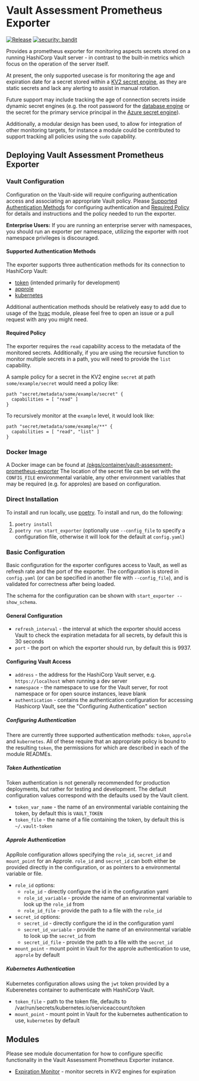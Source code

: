# Vault Assessment Prometheus Exporter

[![Release](../../actions/workflows/release.yml/badge.svg)](../../sp-devsup-vault-expiration-monitoring/actions/workflows/release.yml)
[![security: bandit](https://img.shields.io/badge/security-bandit-yellow.svg)](https://github.com/PyCQA/bandit)

Provides a prometheus exporter for monitoring aspects secrets stored on a running HashiCorp Vault server - in contrast to the built-in metrics which focus on the operation of the server itself.

At present, the only supported usecase is for monitoring the age and expiration date for a secret stored within a [KV2 secret engine](https://www.vaultproject.io/docs/secrets/kv/kv-v2), as they are static secrets and lack any alerting to assist in manual rotation.

Future support may include tracking the age of connection secrets inside dynamic secret engines (e.g. the root password for the [database engine](https://www.vaultproject.io/docs/secrets/databases) or the secret for the primary service principal in the [Azure secret engine](https://www.vaultproject.io/docs/secrets/azure)).

Additionally, a modular design has been used, to allow for integration of other monitoring targets, for instance a module could be contributed to support tracking all policies using the `sudo` capability.

## Deploying Vault Assessment Prometheus Exporter

### Vault Configuration

Configuration on the Vault-side will require configuring authentication access and associating an appropriate Vault policy.
Please [Supported Authentication Methods](#supported-authentication-methods) for configuring authentication and [Required Policy](#required-policy) for details and instructions and the policy needed to run the exporter.

**Enterprise Users:** If you are running an enterprise server with namespaces, you should run an exporter per namespace, utilizing the exporter with root namespace privileges is discouraged.

#### Supported Authentication Methods

The exporter supports three authentication methods for its connection to HashiCorp Vault:

* [token](https://www.vaultproject.io/docs/internals/token) (intended primarily for development)
* [approle](https://www.vaultproject.io/docs/auth/approle)
* [kubernetes](https://www.vaultproject.io/docs/auth/kubernetes)

Additional authentication methods should be relatively easy to add due to usage of the [hvac](https://hvac.readthedocs.io/en/stable/overview.html) module, please feel free to open an issue or a pull request with any you might need.

#### Required Policy

The exporter requires the `read` capability access to the metadata of the monitored secrets.
Additionally, if you are using the recursive function to monitor multiple secrets in a path, you will need to provide the `list` capability.

A sample policy for a secret in the KV2 engine `secret` at path `some/example/secret` would need a policy like:

```hcl
path "secret/metadata/some/example/secret" {
  capabilities = [ "read" ]
}
```

To recursively monitor at the `example` level, it would look like:

```hcl
path "secret/metadata/some/example/**" {
  capabilities = [ "read", "list" ]
}
```

### Docker Image

A Docker image can be found at [/pkgs/container/vault-assessment-prometheus-exporter](../../pkgs/container/vault-assessment-prometheus-exporter)
The location of the secret file can be set with the `CONFIG_FILE` environmental variable, any other environment variables that may be required (e.g. for approles) are based on configuration.

### Direct Installation

To install and run  locally, use [poetry](https://python-poetry.org/).
To install and run, do the following:

1. `poetry install`
2. `poetry run start_exporter` (optionally use `--config_file` to specify a configuration file, otherwise it will look for the default at `config.yaml`)

### Basic Configuration

Basic configuration for the exporter configures access to Vault, as well as refresh rate and the port of the exporter.
The configuration is stored in `config.yaml` (or can be specified in another file with `--config_file`), and is validated for correctness after being loaded.

The schema for the configuration can be shown with `start_exporter --show_schema`.

#### General Configuration

* `refresh_interval` - the interval at which the exporter should access Vault to check the expiration metadata for all secrets, by default this is 30 seconds
* `port` - the port on which the exporter should run, by default this is 9937.

#### Configuring Vault Access

* `address` - the address for the HashiCorp Vault server, e.g. `https://localhost` when running a dev server
* `namespace` - the namespace to use for the Vault server, for root namespace or for open source instances, leave blank
* `authentication` - contains the authentication configuration for accessing Hashicorp Vault, see the "Configuring Authentication" section

##### Configuring Authentication

There are currently three supported authentication methods: `token`, `approle` and `kubernetes`.
All of these require that an appropriate policy is bound to the resulting `token`, the permissions for which are described in each of the module READMEs.

##### Token Authentication

Token authentication is not generally recommended for production deployments, but rather for testing and development.
The default configuration values correspond with the defaults used by the Vault client.

* `token_var_name` - the name of an environmental variable containing the token, by default this is `VAULT_TOKEN`
* `token_file` - the name of a file containing the token, by default this is `~/.vault-token`

##### Approle Authentication

AppRole configuration allows specifying the `role_id`, `secret_id` and `mount_point` for an Approle. `role_id` and `secret_id` can both either be provided directly in the configuration, or as pointers to a environmental variable or file.

* `role_id` options:
  * `role_id` - directly configure the id in the configuration yaml
  * `role_id_variable` - provide the name of an environmental variable to look up the `role_id` from
  * `role_id_file` - provide the path to a file with the `role_id`
* `secret_id` options:
  * `secret_id` -  directly configure the id in the configuration yaml
  * `secret_id_variable` - provide the name of an environmental variable to look up the `secret_id` from
  * `secret_id_file` - provide the path to a file with the `secret_id`
* `mount_point` - mount point in Vault for the approle authentication to use, `approle` by default

##### Kubernetes Authentication

Kubernetes configuration allows using the `jwt` token provided by a Kuberenetes container to authenticate with HashiCorp Vault.

* `token_file` - path to the token file, defaults to /var/run/secrets/kubernetes.io/serviceaccount/token
* `mount_point` - mount point in Vault for the kubernetes authentication to use, `kubernetes` by default

## Modules

Please see module documentation for how to configure specific functionality in the Vault Assessment Prometheus Exporter instance.

* [Expiration Monitor](vault_monitor/expiration_monitor/README.md) - monitor secrets in KV2 engines for expiration
